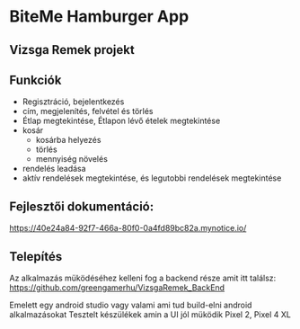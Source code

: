 # BiteMe Hamburger App
## Vizsga Remek projekt



## Funkciók
- Regisztráció, bejelentkezés
- cím, megjelenítés, felvétel és törlés
- Étlap megtekintése, Étlapon lévő ételek megtekintése
- kosár 
     - kosárba helyezés
     - törlés
     - mennyiség növelés
- rendelés leadása
- aktív rendelések megtekintése, és legutobbi rendelések megtekintése

## Fejlesztői dokumentáció:
https://40e24a84-92f7-466a-80f0-0a4fd89bc82a.mynotice.io/

## Telepítés
Az alkalmazás müködéséhez kelleni fog a backend része amit itt találsz:
https://github.com/greengamerhu/VizsgaRemek_BackEnd

Emelett egy android studio vagy valami ami tud build-elni android alkalmazásokat
Tesztelt készülékek amin a UI jól müködik Pixel 2, Pixel 4 XL



